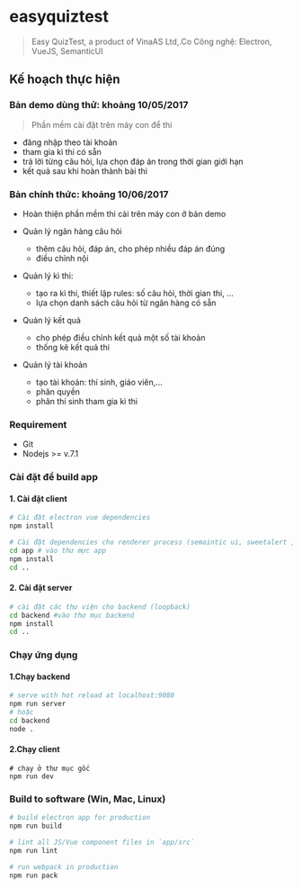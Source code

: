 # easyquiztest

> Easy QuizTest, a product of VinaAS Ltd,.Co
> Công nghệ: Electron, VueJS, SemanticUI 

## Kế hoạch thực hiện
### Bản demo dùng thử: khoảng 10/05/2017
>  Phần mềm cài đặt trên máy con để thi 
  - đăng nhập theo tài khoản
  - tham gia kì thi có sẵn
  - trả lời từng câu hỏi, lựa chọn đáp án trong thời gian giới hạn
  - kết quả sau khi hoàn thành bài thi

### Bản chính thức:  khoảng 10/06/2017
 + Hoàn thiện phần mềm thi cài trên máy con ở bản demo
 
 + Quản lý ngân hàng câu hỏi
      - thêm câu hỏi, đáp án, cho phép nhiều đáp án đúng
      - điều chỉnh nội 
 + Quản lý kì thi:
   - tạo ra kì thi, thiết lập rules: số câu hỏi, thời gian thi, ...
   - lựa chọn danh sách câu hỏi từ ngân hàng có sẵn
 + Quản lý kết quả
   - cho phép điều chỉnh kết quả một số tài khoản
   - thống kê kết quả thi
 + Quản lý tài khoản 
   - tạo tài khoản: thí sinh, giáo viên,...
   - phân quyền 
   - phân thí sinh tham gia kì thi 

### Requirement
- Git
- Nodejs >= v.7.1

### Cài đặt để build app

#### 1. Cài đặt client
``` bash
# Cài đặt electron vue dependencies
npm install

# Cài đặt dependencies cho renderer process (semaintic ui, sweetalert , axios, ...), nếu có cập nhật thêm dependencies trong file app/package.json thì cần cài đặt lại như câu lệnh bên dưới.
cd app # vào thư mực app
npm install
cd ..
``` 
#### 2. Cài đặt server
``` bash
# cài đặt các thư viện cho backend (loopback)
cd backend #vào thư mục backend
npm install
cd ..
```

### Chạy ứng dụng
#### 1.Chạy backend
```bash
# serve with hot reload at localhost:9080
npm run server
# hoặc
cd backend
node .
```
#### 2.Chạy client
```
# chạy ở thư mục gốc
npm run dev 
```
### Build to software (Win, Mac, Linux)

```bash
# build electron app for production
npm run build

# lint all JS/Vue component files in `app/src`
npm run lint

# run webpack in production
npm run pack
```
